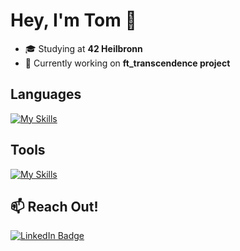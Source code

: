 # Hey, I'm **Tom**  👋

- 🎓 Studying at **42 Heilbronn**  
- 🧠 Currently working on **ft_transcendence project**  

## Languages
[![My Skills](https://skillicons.dev/icons?i=c,cpp,py,js,ts,html,css&theme=light)](https://skillicons.dev)

## Tools
[![My Skills](https://skillicons.dev/icons?i=git,docker,vscode,notion,ps,pr,figma,wordpress,nginx&theme=light)](https://skillicons.dev)

## 📫 Reach Out!
<p>
  <a href="https://linkedin.com/in/tecker">
    <img src="https://img.shields.io/badge/LinkedIn-0077B5?style=for-the-badge&logo=linkedin&logoColor=white" alt="LinkedIn Badge"/>
  </a>
</p>

